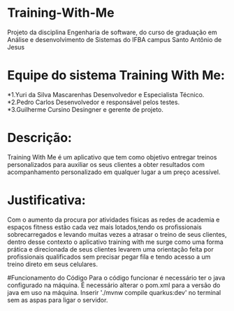 # Training-With-Me
Projeto da disciplina Engenharia de software, do curso de graduação em Análise e desenvolvimento de Sistemas do IFBA campus Santo Antônio de Jesus 
# Equipe do sistema Training With Me:
<p>*1.Yuri da Silva Mascarenhas Desenvolvedor e Especialista Técnico.<br>
*2.Pedro Carlos Desenvolvedor e responsável pelos testes.<br>
*3.Guilherme Cursino Desingner e gerente de projeto.</p>

# Descrição:
Training With Me  é um aplicativo que tem como objetivo entregar treinos personalizados para auxiliar os seus clientes a obter resultados com acompanhamento personalizado em qualquer  lugar a um preço acessível. 

# Justificativa:
Com o aumento da procura por atividades físicas as redes de academia e espaços fitness estão cada vez mais lotados,tendo os profissionais sobrecarregados e levando muitas vezes a atrasar o treino de seus clientes, dentro desse contexto o aplicativo training with me surge como uma forma prática e direcionada de seus clientes levarem uma orientação feita por profissionais qualificados sem precisar pegar fila e tendo acesso a um treino direto em seus celulares.  

#Funcionamento do Código
Para o código funcionar é necessário ter o java configurado na máquina.
É necessário alterar o pom.xml para a versão do java em uso na máquina.
Inserir './mvnw compile quarkus:dev' no terminal sem as aspas para ligar o servidor.

